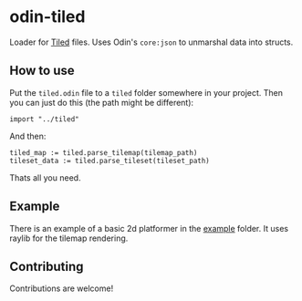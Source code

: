 # odin-tiled
Loader for [Tiled]([https://ldtk.io/](https://www.mapeditor.org/)) files. Uses Odin's `core:json` to unmarshal data into structs.

## How to use
Put the `tiled.odin` file to a `tiled` folder somewhere in your project. Then you can just do this (the path might be different):
```odin
import "../tiled"
```
And then:
```odin
tiled_map := tiled.parse_tilemap(tilemap_path)
tileset_data := tiled.parse_tileset(tileset_path)
```
Thats all you need.

## Example
There is an example of a basic 2d platformer in the [example](example/) folder. It uses raylib for the tilemap rendering.

## Contributing
Contributions are welcome!

